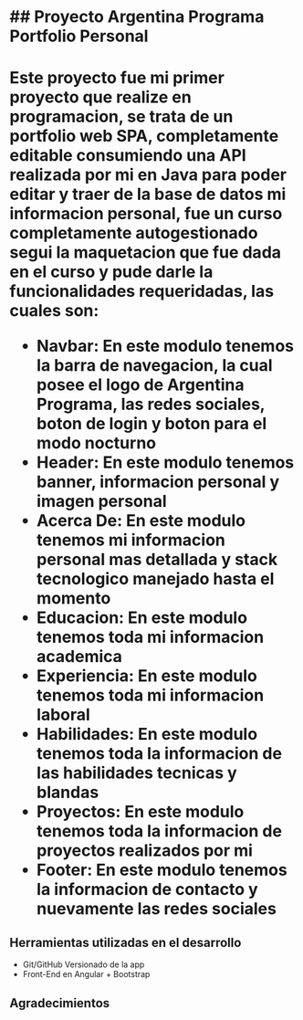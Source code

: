 <h1>## Proyecto Argentina Programa Portfolio Personal<h1/>

Este proyecto fue mi primer proyecto que realize en programacion, se trata de un portfolio web SPA, completamente editable consumiendo una API realizada por mi en Java para poder editar y traer de la base de datos mi informacion personal, fue un curso completamente autogestionado segui la maquetacion que fue dada en el curso y pude darle la funcionalidades requeridadas, las cuales son:

- Navbar: En este modulo tenemos la barra de navegacion, la cual posee el logo de Argentina Programa, las redes sociales, boton de login y boton para el modo nocturno
- Header: En este modulo tenemos banner, informacion personal y imagen personal
- Acerca De: En este modulo tenemos mi informacion personal mas detallada y stack tecnologico manejado hasta el momento
- Educacion: En este modulo tenemos toda mi informacion academica
- Experiencia: En este modulo tenemos toda mi informacion laboral
- Habilidades: En este modulo tenemos toda la informacion de las habilidades tecnicas y blandas
- Proyectos: En este modulo tenemos toda la informacion de proyectos realizados por mi
- Footer: En este modulo tenemos la informacion de contacto y nuevamente las redes sociales

## Herramientas utilizadas en el desarrollo

- Git/GitHub Versionado de la app
- Front-End en Angular + Bootstrap 

## 

## Agradecimientos

